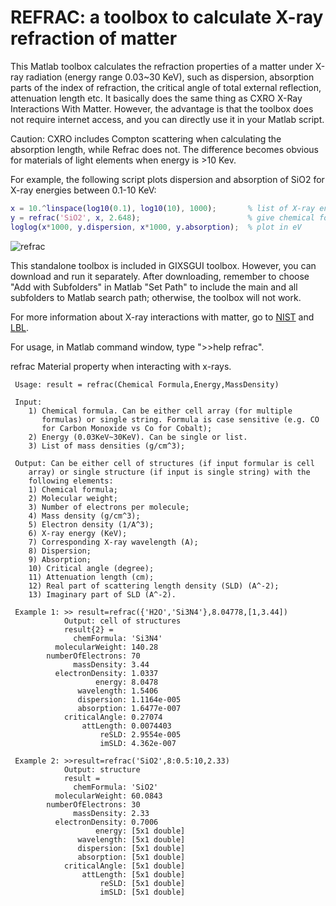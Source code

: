 # REFRAC: a toolbox to calculate X-ray refraction of matter
This Matlab toolbox calculates the refraction properties of a matter under X-ray radiation (energy range 0.03~30 KeV), such as dispersion, absorption parts of the index of refraction, the critical angle of total external reflection, attenuation length etc. It basically does the same thing as CXRO X-Ray Interactions With Matter. However, the advantage is that the toolbox does not require internet access, and you can directly use it in your Matlab script.

Caution: CXRO includes Compton scattering when calculating the absorption length, while Refrac does not. The difference becomes obvious for materials of light elements when energy is >10 Kev.

For example, the following script plots dispersion and absorption of SiO2 for X-ray energies between 0.1-10 KeV:

```Matlab
x = 10.^linspace(log10(0.1), log10(10), 1000);       % list of X-ray energies (KeV)
y = refrac('SiO2', x, 2.648);                        % give chemical formula and mass density to calculate properties of SiO2
loglog(x*1000, y.dispersion, x*1000, y.absorption);  % plot in eV
```

![refrac](http://1.bp.blogspot.com/-7CEbjcKl2gE/VYRCPw2djiI/AAAAAAAAAmQ/KlW_eVTulLo/s1600/sio2.jpg)

This standalone toolbox is included in GIXSGUI toolbox. However, you can download and run it separately. After downloading, remember to choose "Add with Subfolders" in Matlab "Set Path" to include the main and all subfolders to Matlab search path; otherwise, the toolbox will not work.

For more information about X-ray interactions with matter, go to [NIST](http://www.nist.gov/pml/data/ffast/index.cfm) and [LBL](http://www.cxro.lbl.gov/). 

For usage, in Matlab command window, type ">>help refrac".

refrac  Material property when interacting with x-rays.

     Usage: result = refrac(Chemical Formula,Energy,MassDensity)

     Input:
        1) Chemical formula. Can be either cell array (for multiple
           formulas) or single string. Formula is case sensitive (e.g. CO
           for Carbon Monoxide vs Co for Cobalt);
        2) Energy (0.03KeV~30KeV). Can be single or list.
        3) List of mass densities (g/cm^3);
    
     Output: Can be either cell of structures (if input formular is cell
        array) or single structure (if input is single string) with the
        following elements:
        1) Chemical formula;
        2) Molecular weight;
        3) Number of electrons per molecule;
        4) Mass density (g/cm^3);
        5) Electron density (1/A^3);
        6) X-ray energy (KeV);
        7) Corresponding X-ray wavelength (A);
        8) Dispersion;
        9) Absorption;
        10) Critical angle (degree);
        11) Attenuation length (cm);
        12) Real part of scattering length density (SLD) (A^-2);
        13) Imaginary part of SLD (A^-2).

     Example 1: >> result=refrac({'H2O','Si3N4'},8.04778,[1,3.44])
                Output: cell of structures
                result{2} =
                  chemFormula: 'Si3N4'
              molecularWeight: 140.28
            numberOfElectrons: 70
                  massDensity: 3.44
              electronDensity: 1.0337
                       energy: 8.0478
                   wavelength: 1.5406
                   dispersion: 1.1164e-005
                   absorption: 1.6477e-007
                criticalAngle: 0.27074
                    attLength: 0.0074403
                        reSLD: 2.9554e-005
                        imSLD: 4.362e-007
    
     Example 2: >>result=refrac('SiO2',8:0.5:10,2.33)
                Output: structure
                result =
                  chemFormula: 'SiO2'
              molecularWeight: 60.0843
            numberOfElectrons: 30
                  massDensity: 2.33
              electronDensity: 0.7006
                       energy: [5x1 double]
                   wavelength: [5x1 double]
                   dispersion: [5x1 double]
                   absorption: [5x1 double]
                criticalAngle: [5x1 double]
                    attLength: [5x1 double]
                        reSLD: [5x1 double]
                        imSLD: [5x1 double]    
